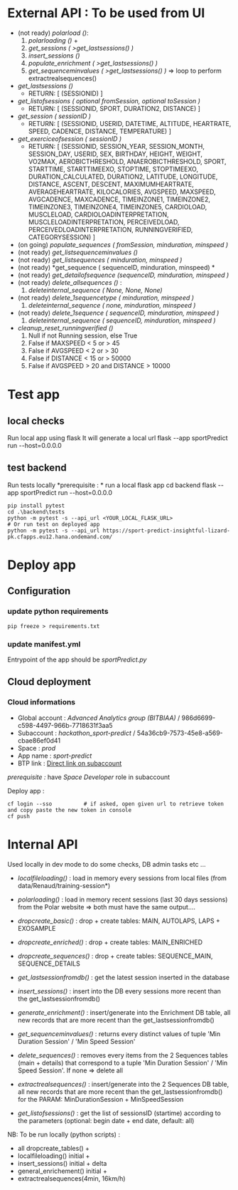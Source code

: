 # External API : To be used from UI 

- (not ready) *polarload ()*:
	1) *polarloading ()* +
	2) *get_sessions ( >get_lastsessions() )*
	3) *insert_sessions ()*
	4) *populate_enrichment ( >get_lastsessions() )*
	5) *get_sequenceminvalues ( >get_lastsessions() )* => loop to perform extractrealsequences()
- *get_lastsessions ()*
    - RETURN: [ (SESSIONID) ]
- *get_listofsessions ( optional fromSession, optional toSession )*
    - RETURN: [ (SESSIONID, SPORT, DURATION2, DISTANCE) ]
- *get_session ( sessionID )*
    - RETURN: [ (SESSIONID, USERID, DATETIME, ALTITUDE, HEARTRATE, SPEED, CADENCE, DISTANCE, TEMPERATURE) ]
- *get_exerciceofsession ( sessionID )*
    - RETURN: [ (SESSIONID, SESSION_YEAR, SESSION_MONTH, SESSION_DAY, USERID, SEX, BIRTHDAY, HEIGHT, WEIGHT, VO2MAX, AEROBICTHRESHOLD, ANAEROBICTHRESHOLD, SPORT, STARTTIME, STARTTIMEEXO, STOPTIME, STOPTIMEEXO, DURATION_CALCULATED, DURATION2, LATITUDE, LONGITUDE, DISTANCE, ASCENT, DESCENT, MAXIMUMHEARTRATE, AVERAGEHEARTRATE, KILOCALORIES, AVGSPEED, MAXSPEED, AVGCADENCE, MAXCADENCE, TIMEINZONE1, TIMEINZONE2, TIMEINZONE3, TIMEINZONE4, TIMEINZONE5, CARDIOLOAD, MUSCLELOAD, CARDIOLOADINTERPRETATION, MUSCLELOADINTERPRETATION, PERCEIVEDLOAD, PERCEIVEDLOADINTERPRETATION, RUNNINGVERIFIED, CATEGORYSESSION) ]
- (on going) *populate_sequences ( fromSession, minduration, minspeed )*
- (not ready) *get_listsequenceminvalues ()*
- (not ready) *get_listsequences ( minduration, minspeed )*
- (not ready) *get_sequence ( sequenceID, minduration, minspeed) *
- (not ready) *get_detailofsequence (sequenceID, minduration, minspeed )*
- (not ready) *delete_allsequences ()* :
	1) *deleteinternal_sequence ( None, None, None)*
- (not ready) *delete_1sequencetype ( minduration, minspeed )*
	1) *deleteinternal_sequence ( none, minduration, minspeed )*
- (not ready) *delete_1sequence ( sequenceID, minduration, minspeed )*
	1) *deleteinternal_sequence ( sequenceID, minduration, minspeed )*
- *cleanup_reset_runningverified ()*
	1) Null if not Running session, else True
	2) False if MAXSPEED < 5 or > 45
	3) False if AVGSPEED < 2 or > 30
	4) False if DISTANCE < 15 or > 50000
	5) False if AVGSPEED > 20 and DISTANCE > 10000



# Test app 

## local checks

Run local app using flask
It will generate a local url 
    flask --app sportPredict run  --host=0.0.0.0

## test backend

Run tests locally
*prerequisite : * run a local flask app 
    cd backend
    flask --app sportPredict run  --host=0.0.0.0

    pip install pytest
    cd .\backend\tests
    python -m pytest -s --api_url <YOUR_LOCAL_FLASK_URL>
    # Or run test on deployed app
	python -m pytest -s --api_url https://sport-predict-insightful-lizard-pk.cfapps.eu12.hana.ondemand.com/

# Deploy app

## Configuration
### update python requirements

    pip freeze > requirements.txt
    
 ### update manifest.yml

Entrypoint of the app should be *sportPredict.py* 

## Cloud deployment

### Cloud informations

- Global account : *Advanced Analytics group (BITBIAA)* / 986d6699-c598-4497-966b-7718631f3aa5
- Subaccount : *hackathon_sport-predict* / 54a36cb9-7573-45e8-a569-cbae86ef0d41
- Space : *prod*
- App name : *sport-predict*
- BTP link : [Direct link on subaccount](https://canary.cockpit.btp.int.sap/cockpit#/globalaccount/986d6699-c598-4497-966b-7718631f3aa5/subaccount/54a36cb9-7573-45e8-a569-cbae86ef0d41/subaccountoverview)


*prerequisite :* have *Space Developer* role in subaccount

Deploy app : 

    cf login --sso          # if asked, open given url to retrieve token and copy paste the new token in console
    cf push


# Internal API 

Used locally in dev mode to do some checks, DB admin tasks etc ...

- *localfileloading()*     : load in memory every sessions from local files (from data/Renaud/training-session*)
- *polarloading()*         : load in memory recent sessions (last 30 days sessions) from the Polar website
    => both must have the same output....

- *dropcreate_basic()*      : drop + create tables: MAIN, AUTOLAPS, LAPS + EXOSAMPLE
- *dropcreate_enriched()*   : drop + create tables: MAIN_ENRICHED
- *dropcreate_sequences()*  : drop + create tables: SEQUENCE_MAIN, SEQUENCE_DETAILS
- *get_lastsessionfromdb()* : get the latest session inserted in the database
- *insert_sessions()*       : insert into the DB every sessions more recent than the get_lastsessionfromdb()
- *generate_enrichment()*   : insert/generate into the Enrichment DB table, all new records that are more recent than the get_lastsessionfromdb()
- *get_sequenceminvalues()* : returns every distinct values of tuple 'Min Duration Session' / 'Min Speed Session'
- *delete_sequences()*      : removes every items from the 2 Sequences tables (main + details) that correspond to a tuple 'Min Duration Session' / 'Min Speed Session'. If none => delete all
- *extractrealsequences()*  : insert/generate into the 2 Sequences DB table, all new records that are more recent than the get_lastsessionfromdb() for the PARAM: MinDurationSession + MinSpeedSession
- *get_listofsessions()*    : get the list of sessionsID (startime) according to the parameters (optional: begin date + end date, default: all)


NB: To be run locally (python scripts) :

- all dropcreate_tables() + 
- localfileloading() initial +
- insert_sessions() initial + delta
- general_enrichement() initial +
- extractrealsequences(4min, 16km/h)